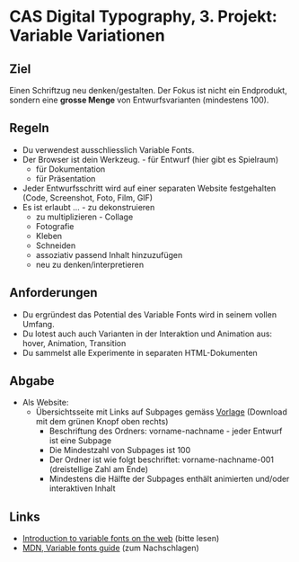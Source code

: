# CAS Digital Typography, 3. Projekt: Variable Variationen

## Ziel

Einen Schriftzug neu denken/gestalten. Der Fokus ist nicht ein Endprodukt, sondern eine **grosse Menge** von Entwurfsvarianten (mindestens 100).

## Regeln

- Du verwendest ausschliesslich Variable Fonts.
- Der Browser ist dein Werkzeug.
  - für Entwurf (hier gibt es Spielraum)
  - für Dokumentation
  - für Präsentation
- Jeder Entwurfsschritt wird auf einer separaten Website festgehalten (Code, Screenshot, Foto, Film, GIF)
- Es ist erlaubt …
  - zu dekonstruieren
  - zu multiplizieren
  - Collage
  - Fotografie
  - Kleben
  - Schneiden
  - assoziativ passend Inhalt hinzuzufügen
  - neu zu denken/interpretieren

## Anforderungen

- Du ergründest das Potential des Variable Fonts wird in seinem vollen Umfang.
- Du lotest auch auch Varianten in der Interaktion und Animation aus: hover, Animation, Transition
- Du sammelst alle Experimente in separaten HTML-Dokumenten

## Abgabe

- Als Website:
  - Übersichtsseite mit Links auf Subpages gemäss [Vorlage](https://github.com/cas-dt/var-var) (Download mit dem grünen Knopf oben rechts)
    - Beschriftung des Ordners: vorname-nachname
  - jeder Entwurf ist eine Subpage
    - Die Mindestzahl von Subpages ist 100
    - Der Ordner ist wie folgt beschriftet: vorname-nachname-001 (dreistellige Zahl am Ende)
    - Mindestens die Hälfte der Subpages enthält animierten und/oder interaktiven Inhalt

## Links

 - [Introduction to variable fonts on the web](https://web.dev/variable-fonts/) (bitte lesen)
 - [MDN, Variable fonts guide](https://developer.mozilla.org/en-US/docs/Web/CSS/CSS_Fonts/Variable_Fonts_Guide) (zum Nachschlagen)
